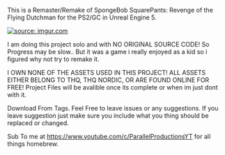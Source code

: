 This is a Remaster/Remake of SpongeBob SquarePants: Revenge of the Flying Dutchman for the PS2/GC in Unreal Engine 5.

<a href="https://imgur.com/RYYuhPE"><img src="https://i.imgur.com/RYYuhPE.png" title="source: imgur.com" /></a>

I am doing this project solo and with NO ORIGINAL SOURCE CODE! So Progress may be slow.. 
But it was a game i really enjoyed as a kid so i figured why not try to remake it.

I OWN NONE OF THE ASSETS USED IN THIS PROJECT! ALL ASSETS EITHER BELONG TO THQ, THQ NORDIC, OR ARE FOUND ONLINE FOR FREE!
Project Files will be avalible once its complete or when im just dont with it.

Download From Tags. Feel Free to leave issues or any suggestions. If you leave suggestion just make sure you include what you thing should be replaced or changed.

Sub To me at https://www.youtube.com/c/ParallelProductionsYT for all things homebrew.
